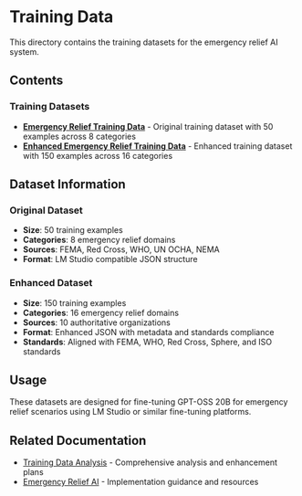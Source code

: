 # Training Data

This directory contains the training datasets for the emergency relief AI system.

## Contents

### Training Datasets

- **[Emergency Relief Training Data](EMERGENCY_RELIEF_TRAINING_DATA.json)** - Original training dataset with 50 examples across 8 categories
- **[Enhanced Emergency Relief Training Data](ENHANCED_EMERGENCY_RELIEF_TRAINING_DATA.json)** - Enhanced training dataset with 150 examples across 16 categories

## Dataset Information

### Original Dataset

- **Size**: 50 training examples
- **Categories**: 8 emergency relief domains
- **Sources**: FEMA, Red Cross, WHO, UN OCHA, NEMA
- **Format**: LM Studio compatible JSON structure

### Enhanced Dataset

- **Size**: 150 training examples
- **Categories**: 16 emergency relief domains
- **Sources**: 10 authoritative organizations
- **Format**: Enhanced JSON with metadata and standards compliance
- **Standards**: Aligned with FEMA, WHO, Red Cross, Sphere, and ISO standards

## Usage

These datasets are designed for fine-tuning GPT-OSS 20B for emergency relief scenarios using LM Studio or similar fine-tuning platforms.

## Related Documentation

- [Training Data Analysis](../docs/training-data-analysis/) - Comprehensive analysis and enhancement plans
- [Emergency Relief AI](../docs/emergency-relief-ai/) - Implementation guidance and resources
